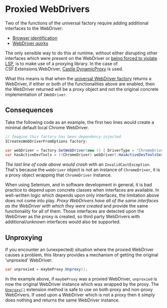 # Proxied WebDrivers

Two of the functions of the universal factory require adding additional interfaces to the WebDriver:

* [Browser identification]
* [WebDriver quirks]

The only sensible way to do this at runtime, without either disrupting other interfaces which were present on the WebDriver or [being forced to violate LSP], is to make use of a proxying library.
In the case of CSF.Extensions.WebDriver, [Castle DynamicProxy] is used.

What this means is that when the [universal WebDriver factory] returns a WebDriver, if either or both of the functionalities above are enabled, then the WebDriver returned will be a proxy object and not the original concrete implementation of `IWebDriver`.

[Browser identification]: DriverIdentification.md
[WebDriver quirks]: Quirks.md
[being forced to violate LSP]: https://en.wikipedia.org/wiki/Liskov_substitution_principle
[Castle DynamicProxy]: https://www.castleproject.org/projects/dynamicproxy/
[universal WebDriver factory]: index.md

## Consequences

Take the following code as an example, the first two lines would create a minimal default local Chrome WebDriver.

```csharp
// Imagine this factory has been dependency-injected
ICreatesWebDriverFromOptions factory;

var webDriver = factory.GetWebDriver(new () { DriverType = "ChromeDriver" });
var hasActiveDevTools = ((ChromeDriver) webDriver).HasActiveDevToolsSession;
```

_The last line of code above would crash_ with an `InvalidCastException`.
That's because the `webDriver` object is not an instance of `ChromeDriver`, it is a proxy object wrapping that `ChromeDriver` instance.

When using Selenium, and in software development in general, it is bad practice to depend upon concrete classes when interfaces are available.
In well-written logic which depends upon only interfaces, the limitation above does not come into play.
_Proxy WebDrivers have all of the same interfaces as the WebDriver with which they were created_ and provide the same functionality for all of them.
Those interfaces are detected upon the WebDriver as the proxy is created, so third party WebDrivers with additional/unknown interfaces would also be supported.

## Unproxying

If you encounter an (unexpected) situation where the proxied WebDriver causes a problem, this library provides a mechanism of getting the original 'unproxied' WebDriver:

```csharp
var unproxied = maybeProxy.Unproxy();
```

In the example above, if `maybeProxy` was a proxied WebDriver, `unproxied` is now the original WebDriver instance which was wrapped by the proxy.
The [`Unproxy()`] extension method is safe to use on both proxy and non-proxy WebDrivers.
If used upon a WebDriver which is not a proxy then it simply does nothing and returns the same WebDriver instance.

[`Unproxy()`]: xref:OpenQA.Selenium.WebDriverExtensions.Unproxy(OpenQA.Selenium.IWebDriver)
